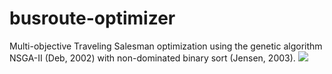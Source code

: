# busroute-optimizer

Multi-objective Traveling Salesman optimization using the genetic algorithm NSGA-II (Deb, 2002) 
with non-dominated binary sort (Jensen, 2003).
![](https://image.ibb.co/kSZEov/nsga.png)
